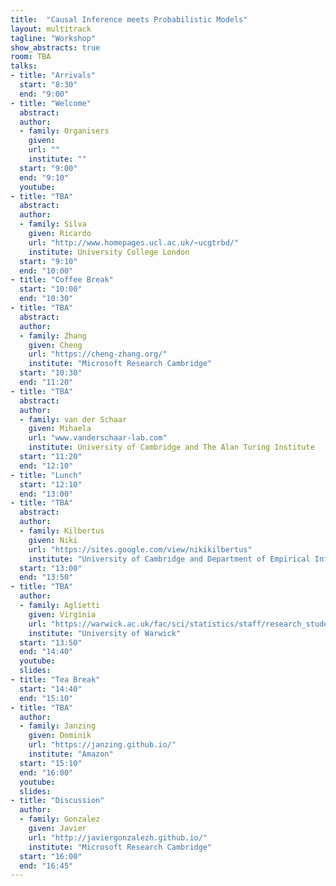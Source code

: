```yaml
---
title:  "Causal Inference meets Probabilistic Models"
layout: multitrack
tagline: "Workshop"
show_abstracts: true
room: TBA
talks:
- title: "Arrivals"
  start: "8:30"
  end: "9:00"
- title: "Welcome"    
  abstract:
  author:
  - family: Organisers
    given: 
    url: ""
    institute: ""   
  start: "9:00"
  end: "9:10"
  youtube:
- title: "TBA"
  abstract: 
  author: 
  - family: Silva
    given: Ricardo
    url: "http://www.homepages.ucl.ac.uk/~ucgtrbd/"
    institute: University College London
  start: "9:10"
  end: "10:00"
- title: "Coffee Break"
  start: "10:00"
  end: "10:30"    
- title: "TBA"
  abstract: 
  author:
  - family: Zhang
    given: Cheng
    url: "https://cheng-zhang.org/"
    institute: "Microsoft Research Cambridge"
  start: "10:30"
  end: "11:20"
- title: "TBA"
  abstract: 
  author:
  - family: van der Schaar
    given: Mihaela
    url: "www.vanderschaar-lab.com"
    institute: University of Cambridge and The Alan Turing Institute   
  start: "11:20"
  end: "12:10"
- title: "Lunch"
  start: "12:10"
  end: "13:00"
- title: "TBA"
  abstract: 
  author: 
  - family: Kilbertus
    given: Niki
    url: "https://sites.google.com/view/nikikilbertus"
    institute: "University of Cambridge and Department of Empirical Inference, MPI-IS"
  start: "13:00"
  end: "13:50"
- title: "TBA"
  author:
  - family: Aglietti
    given: Virginia
    url: "https://warwick.ac.uk/fac/sci/statistics/staff/research_students/aglietti/"
    institute: "University of Warwick"
  start: "13:50"
  end: "14:40"
  youtube: 
  slides: 
- title: "Tea Break"
  start: "14:40"
  end: "15:10"
- title: "TBA"
  author:
  - family: Janzing
    given: Dominik
    url: "https://janzing.github.io/"
    institute: "Amazon"
  start: "15:10"
  end: "16:00"
  youtube: 
  slides:  
- title: "Discussion"
  author:
  - family: Gonzalez
    given: Javier
    url: "http://javiergonzalezh.github.io/"
    institute: "Microsoft Research Cambridge"
  start: "16:00"
  end: "16:45"
---
```


